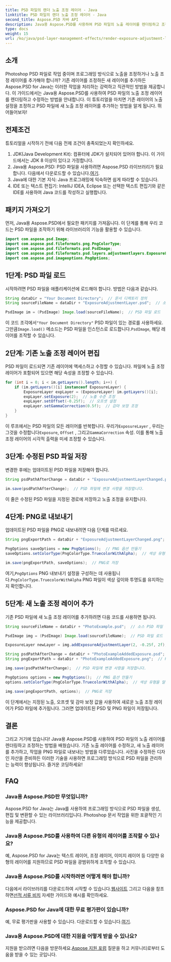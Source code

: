 ```yaml
---
title: PSD 파일의 렌더 노출 조정 레이어 - Java
linktitle: PSD 파일의 렌더 노출 조정 레이어 - Java
second_title: Aspose.PSD 자바 API
description: Java용 Aspose.PSD를 사용하여 PSD 파일의 노출 레이어를 렌더링하고 조정하는 방법을 알아보세요. 노출 레이어 수정 및 추가에 대한 코드 예제가 포함된 단계별 가이드입니다.
type: docs
weight: 15
url: /ko/java/psd-layer-management-effects/render-exposure-adjustment-layer-psd/
---
```

## 소개

Photoshop PSD 파일로 작업 중이며 프로그래밍 방식으로 노출을 조정하거나 노출 조정 레이어를 추가해야 합니까? 기존 레이어를 조정하든 새 레이어를 추가하든 Aspose.PSD for Java는 이러한 작업을 처리하는 강력하고 직관적인 방법을 제공합니다. 이 가이드에서는 Java용 Aspose.PSD를 사용하여 PSD 파일의 노출 조정 레이어를 렌더링하고 수정하는 방법을 안내합니다. 이 튜토리얼을 마치면 기존 레이어의 노출 설정을 조정하고 PSD 파일에 새 노출 조정 레이어를 추가하는 방법을 알게 됩니다. 뛰어들어보자!

## 전제조건

튜토리얼을 시작하기 전에 다음 전제 조건이 충족되었는지 확인하세요.

1. JDK(Java Development Kit): 컴퓨터에 JDK가 설치되어 있어야 합니다. 이 가이드에서는 JDK 8 이상이 있다고 가정합니다.
2.  Java용 Aspose.PSD: PSD 파일을 사용하려면 Aspose.PSD 라이브러리가 필요합니다. 다음에서 다운로드할 수 있습니다.[여기](https://releases.aspose.com/psd/java/).
3. Java에 대한 기본 지식: Java 프로그래밍에 익숙하면 쉽게 따라할 수 있습니다.
4. IDE 또는 텍스트 편집기: IntelliJ IDEA, Eclipse 또는 선택한 텍스트 편집기와 같은 IDE를 사용하여 Java 코드를 작성하고 실행합니다.

## 패키지 가져오기

먼저, Java용 Aspose.PSD에서 필요한 패키지를 가져옵니다. 이 단계를 통해 우리 코드는 PSD 파일을 조작하기 위해 라이브러리의 기능을 활용할 수 있습니다.

```java
import com.aspose.psd.Image;
import com.aspose.psd.fileformats.png.PngColorType;
import com.aspose.psd.fileformats.psd.PsdImage;
import com.aspose.psd.fileformats.psd.layers.adjustmentlayers.ExposureLayer;
import com.aspose.psd.imageoptions.PngOptions;
```

## 1단계: PSD 파일 로드

시작하려면 PSD 파일을 애플리케이션에 로드해야 합니다. 방법은 다음과 같습니다.

```java
String dataDir = "Your Document Directory";  // 문서 디렉토리 정의
String sourceFileName = dataDir + "ExposureAdjustmentLayer.psd";  // 소스 PSD 파일 경로

PsdImage im = (PsdImage) Image.load(sourceFileName);  // PSD 파일 로드
```

 이 코드 조각에서`"Your Document Directory"` PSD 파일이 있는 경로를 사용하세요. 그만큼`Image.load()` 메소드는 PSD 파일을 인스턴스로 로드합니다.`PsdImage`, 해당 레이어를 조작할 수 있습니다.

## 2단계: 기존 노출 조정 레이어 편집

PSD 파일이 로드되면 기존 레이어에 액세스하고 수정할 수 있습니다. 파일에 노출 조정 레이어가 포함되어 있으면 해당 속성을 조정할 수 있습니다.

```java
for (int i = 0; i < im.getLayers().length; i++) {
    if (im.getLayers()[i] instanceof ExposureLayer) {
        ExposureLayer expLayer = (ExposureLayer) im.getLayers()[i];
        expLayer.setExposure(2);  // 노출 수준 조정
        expLayer.setOffset(-0.25f);  // 오프셋 설정
        expLayer.setGammaCorrection(0.5f);  // 감마 보정 조정
    }
}
```

이 루프에서는 PSD 파일의 모든 레이어를 반복합니다. 우리가`ExposureLayer` , 우리는 그것을 수정합니다`Exposure`, `Offset` , 그리고`GammaCorrection` 속성. 이를 통해 노출 조정 레이어의 시각적 출력을 미세 조정할 수 있습니다.

## 3단계: 수정된 PSD 파일 저장

변경한 후에는 업데이트된 PSD 파일을 저장해야 합니다.

```java
String psdPathAfterChange = dataDir + "ExposureAdjustmentLayerChanged.psd";  // 수정된 PSD 파일을 저장할 경로

im.save(psdPathAfterChange);  // PSD 파일에 변경 사항을 저장합니다.
```

이 줄은 수정된 PSD 파일을 지정된 경로에 저장하고 노출 조정을 유지합니다.

## 4단계: PNG로 내보내기

업데이트된 PSD 파일을 PNG로 내보내려면 다음 단계를 따르세요.

```java
String pngExportPath = dataDir + "ExposureAdjustmentLayerChanged.png";  // PNG 파일을 저장할 경로

PngOptions saveOptions = new PngOptions();  // PNG 옵션 만들기
saveOptions.setColorType(PngColorType.TruecolorWithAlpha);  // 색상 유형을 알파를 사용하여 트루컬러로 설정

im.save(pngExportPath, saveOptions);  // PNG로 저장
```

 여기,`PngOptions` PNG 내보내기 설정을 구성하는 데 사용됩니다.`PngColorType.TruecolorWithAlpha` PNG 파일이 색상 깊이와 투명도를 유지하는지 확인합니다.

## 5단계: 새 노출 조정 레이어 추가

기존 PSD 파일에 새 노출 조정 레이어를 추가하려면 다음 코드를 사용하면 됩니다.

```java
String sourceFileName = dataDir + "PhotoExample.psd";  // 소스 PSD 파일 경로

PsdImage img = (PsdImage) Image.load(sourceFileName);  // PSD 파일 로드

ExposureLayer newLayer = img.addExposureAdjustmentLayer(2, -0.25f, 2f);  // 새로운 노출 조정 레이어 추가

String psdPathAfterChange = dataDir + "PhotoExampleAddedExposure.psd";  // 수정된 PSD 파일을 저장할 경로
String pngExportPath = dataDir + "PhotoExampleAddedExposure.png";  // PNG 파일을 저장할 경로

img.save(psdPathAfterChange);  // PSD 파일에 변경 사항을 저장합니다.

PngOptions options = new PngOptions();  // PNG 옵션 만들기
options.setColorType(PngColorType.TruecolorWithAlpha);  // 색상 유형을 알파를 사용하여 트루컬러로 설정

img.save(pngExportPath, options);  // PNG로 저장
```

이 단계에서는 지정된 노출, 오프셋 및 감마 보정 값을 사용하여 새로운 노출 조정 레이어가 PSD 파일에 추가됩니다. 그러면 업데이트된 PSD 및 PNG 파일이 저장됩니다.

## 결론

그리고 거기에 있습니다! Java용 Aspose.PSD를 사용하여 PSD 파일의 노출 레이어를 렌더링하고 조정하는 방법을 배웠습니다. 기존 노출 레이어를 수정하고, 새 노출 레이어를 추가하고, 작업을 PNG 파일로 내보내는 방법을 다루었습니다. 사진을 수정하든 디자인 자산을 준비하든 이러한 기술을 사용하면 프로그래밍 방식으로 PSD 파일을 관리하는 능력이 향상됩니다. 즐거운 코딩하세요!

## FAQ

### Java용 Aspose.PSD란 무엇입니까?

Aspose.PSD for Java는 Java를 사용하여 프로그래밍 방식으로 PSD 파일을 생성, 편집 및 변환할 수 있는 라이브러리입니다. Photoshop 문서 작업을 위한 포괄적인 기능을 제공합니다.

### Java용 Aspose.PSD를 사용하여 다른 유형의 레이어를 조작할 수 있나요?

예, Aspose.PSD for Java는 텍스트 레이어, 조정 레이어, 이미지 레이어 등 다양한 유형의 레이어를 지원하므로 PSD 파일을 광범위하게 조작할 수 있습니다.

### Java용 Aspose.PSD를 시작하려면 어떻게 해야 합니까?

 다음에서 라이브러리를 다운로드하여 시작할 수 있습니다.[웹사이트](https://releases.aspose.com/psd/java/) 그리고 다음을 참조하면[선적 서류 비치](https://reference.aspose.com/psd/java/) 자세한 가이드와 예시를 확인하세요.

### Aspose.PSD for Java에 대한 무료 평가판이 있습니까?

 예, 무료 평가판을 사용할 수 있습니다. 다운로드할 수 있습니다.[여기](https://releases.aspose.com/).

### Java용 Aspose.PSD에 대한 지원을 어떻게 받을 수 있나요?

 지원을 받으려면 다음을 방문하세요.[Aspose 지원 포럼](https://forum.aspose.com/c/psd/34) 질문을 하고 커뮤니티로부터 도움을 받을 수 있는 곳입니다.
